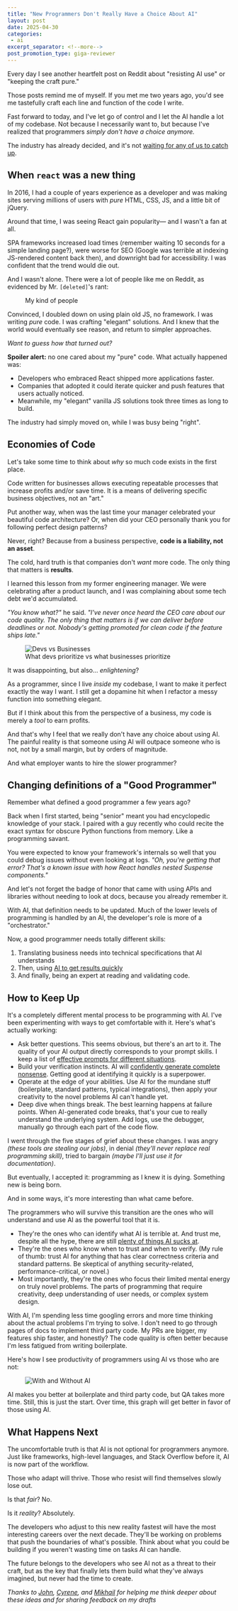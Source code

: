 ```yaml
---
title: "New Programmers Don't Really Have a Choice About AI"
layout: post
date: 2025-04-30
categories:
 - ai
excerpt_separator: <!--more-->
post_promotion_type: giga-reviewer
---
```


Every day I see another heartfelt post on Reddit about "resisting AI use" or "keeping the craft pure." 

Those posts remind me of myself. If you met me two years ago, you'd see me tastefully craft each line and function of the code I write. 

Fast forward to today, and I've let go of control and I let the AI handle a lot of my codebase. Not because I necessarily want to, but because I've realized that programmers _simply don't have a choice anymore._ 

The industry has already decided, and it's not [waiting for any of us to catch up](/blog/ai-and-learning).

<!--more-->

## When `react` was a new thing

In 2016, I had a couple of years experience as a developer and was making sites serving millions of users with _pure_ HTML, CSS, JS, and a little bit of jQuery.

Around that time, I was seeing React gain popularity&mdash; and I wasn't a fan at all.

SPA frameworks increased load times (remember waiting 10 seconds for a simple landing page?), were worse for SEO (Google was terrible at indexing JS-rendered content back then), and downright bad for accessibility. I was confident that the trend would die out.

And I wasn't alone. There were a lot of people like me on Reddit, as evidenced by Mr. `[deleted]`'s rant:

<figure>
  <img src="{{ '/assets/framework-hate.png' | relative_url }}" alt="">
  <figcaption>My kind of people</figcaption>
</figure>

Convinced, I doubled down on using plain old JS, no framework. I was writing _pure_ code. I was crafting "elegant" solutions. And I knew that the world would eventually see reason, and return to simpler approaches.

_Want to guess how that turned out?_

**Spoiler alert:** no one cared about my "pure" code. What actually happened was:

* Developers who embraced React shipped more applications faster. 
* Companies that adopted it could iterate quicker and push features that users actually noticed. 
* Meanwhile, my "elegant" vanilla JS solutions took three times as long to build.

The industry had simply moved on, while I was busy being "right".

## Economies of Code

Let's take some time to think about _why_ so much code exists in the first place.

Code written for businesses allows executing repeatable processes that increase profits and/or save time. It is a means of delivering specific business objectives, not an "art."

Put another way, when was the last time your manager celebrated your beautiful code architecture? Or, when did your CEO personally thank you for following perfect design patterns?

Never, right? Because from a business perspective, **code is a liability, not an asset**.

The cold, hard truth is that companies don't _want_ more code. The only thing that matters is **results**.

I learned this lesson from my former engineering manager. We were celebrating after a product launch, and I was complaining about some tech debt we'd accumulated.

_"You know what?"_ he said. _"I've never once heard the CEO care about our code quality. The only thing that matters is if we can deliver before deadlines or not. Nobody's getting promoted for clean code if the feature ships late."_

<figure>
  <img src="{{ '/assets/devs-vs-businesses-art-vs-deadlines.png' | relative_url }}" alt="Devs vs Businesses" style="max-width: 30em">
  <figcaption>What devs prioritize vs what businesses prioritize</figcaption>
</figure>

It was disappointing, but also... _enlightening_?

As a programmer, since I live _inside_ my codebase, I want to make it perfect exactly the way I want. I still get a dopamine hit when I refactor a messy function into something elegant.

But if I think about this from the perspective of a business, my code is merely a _tool_ to earn profits.

And that's why I feel that we really don't have any choice about using AI. The painful reality is that someone using AI will outpace someone who is not, not by a small margin, but by orders of magnitude. 

And what employer wants to hire the slower programmer?

## Changing definitions of a "Good Programmer"

Remember what defined a good programmer a few years ago?

Back when I first started, being "senior" meant you had encyclopedic knowledge of your stack. I paired with a guy recently who could recite the exact syntax for obscure Python functions from memory. Like a programming savant.

You were expected to know your framework's internals so well that you could debug issues without even looking at logs. _"Oh, you're getting that error? That's a known issue with how React handles nested Suspense components."_

And let's not forget the badge of honor that came with using APIs and libraries without needing to look at docs, because you already remember it. 

With AI, that definition needs to be updated. Much of the lower levels of programming is handled by an AI, the developer's role is more of a "orchestrator."

Now, a good programmer needs totally different skills:

1. Translating business needs into technical specifications that AI understands
1. Then, using [AI to get results quickly](/blog/building-with-ai)
1. And finally, being an expert at reading and validating code. 

## How to Keep Up

It's a completely different mental process to be programming with AI. I've been experimenting with ways to get comfortable with it. Here's what's actually working:

* Ask better questions. This seems obvious, but there's an art to it. The quality of your AI output directly corresponds to your prompt skills. I keep a list of [effective prompts for different situations](/blog/ai-prompt-engineering).
* Build your verification instincts. AI will [confidently generate complete nonsense](/blog/dangers-vibe-coding). Getting good at identifying it quickly is a superpower.
* Operate at the edge of your abilities. Use AI for the mundane stuff (boilerplate, standard patterns, typical integrations), then apply your creativity to the novel problems AI can't handle yet.
* Deep dive when things break. The best learning happens at failure points. When AI-generated code breaks, that's your cue to really understand the underlying system. Add logs, use the debugger, manually go through each part of the code flow.

I went through the five stages of grief about these changes. I was angry _(these tools are stealing our jobs)_, in denial _(they'll never replace real programming skill)_, tried to bargain _(maybe I'll just use it for documentation)_. 

But eventually, I accepted it: programming as I knew it is dying. Something new is being born.

And in some ways, it's more interesting than what came before.


The programmers who will survive this transition are the ones who will understand and use AI as the powerful tool that it is.

* They're the ones who can identify what AI is terrible at. And trust me, despite all the hype, there are still [plenty of things AI sucks at](/blog/ai-understand-senior-developer).
* They're the ones who know when to trust and when to verify. (My rule of thumb: trust AI for anything that has clear correctness criteria and standard patterns. Be skeptical of anything security-related, performance-critical, or novel.)
* Most importantly, they're the ones who focus their limited mental energy on truly novel problems. The parts of programming that require creativity, deep understanding of user needs, or complex system design.


With AI, I'm spending less time googling errors and more time thinking about the actual problems I'm trying to solve. I don't need to go through pages of docs to implement third party code. My PRs are bigger, my features ship faster, and honestly? The code quality is often better because I'm less fatigued from writing boilerplate.

Here's how I see productivity of programmers using AI vs those who are not:

<figure>
  <img src="{{ '/assets/time-with-and-without-ai.png' | relative_url }}" alt="With and Without AI">
</figure>

AI makes you better at boilerplate and third party code, but QA takes more time. Still, this is just the start. Over time, this graph will get better in favor of those using AI.

## What Happens Next

The uncomfortable truth is that AI is not optional for programmers anymore. Just like frameworks, high-level languages, and Stack Overflow before it, AI is now part of the workflow.

Those who adapt will thrive. Those who resist will find themselves slowly lose out.

Is that _fair_? No. 

Is it _reality_? Absolutely.

The developers who adjust to this new reality fastest will have the most interesting careers over the next decade. They'll be working on problems that push the boundaries of what's possible. Think about what you could be building if you weren't wasting time on tasks AI can handle. 

The future belongs to the developers who see AI not as a threat to their craft, but as the key that finally lets them build what they've always imagined, but never had the time to create. 

_Thanks to [John](https://www.linkedin.com/in/jmontroy90/), [Cyrene](https://cysabi.github.io/), and [Mikhail](https://www.linkedin.com/in/mikkqu/) for helping me think deeper about these ideas and for sharing feedback on my drafts_